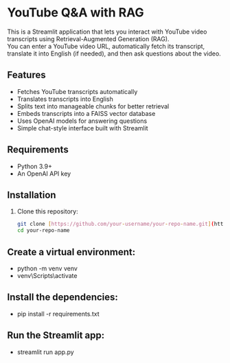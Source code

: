 # YouTube Q&A with RAG

This is a Streamlit application that lets you interact with YouTube video transcripts using Retrieval-Augmented Generation (RAG).  
You can enter a YouTube video URL, automatically fetch its transcript, translate it into English (if needed), and then ask questions about the video.

## Features
- Fetches YouTube transcripts automatically
- Translates transcripts into English
- Splits text into manageable chunks for better retrieval
- Embeds transcripts into a FAISS vector database
- Uses OpenAI models for answering questions
- Simple chat-style interface built with Streamlit

## Requirements
- Python 3.9+
- An OpenAI API key

## Installation
1. Clone this repository:
   ```bash
   git clone [https://github.com/your-username/your-repo-name.git](https://github.com/Hanzla-D-S/YouTube-Video-Q-A-with-RAG)
   cd your-repo-name
## Create a virtual environment:
- python -m venv venv
- venv\Scripts\activate
## Install the dependencies:
- pip install -r requirements.txt
## Run the Streamlit app:
- streamlit run app.py


